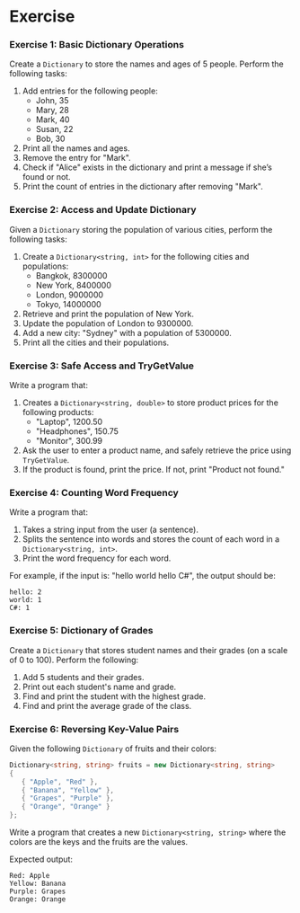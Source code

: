 # Exercise

### Exercise 1: Basic Dictionary Operations
Create a `Dictionary` to store the names and ages of 5 people. Perform the following tasks:

   1. Add entries for the following people: 
      - John, 35
      - Mary, 28
      - Mark, 40
      - Susan, 22
      - Bob, 30
   2. Print all the names and ages.
   3. Remove the entry for "Mark".
   4. Check if "Alice" exists in the dictionary and print a message if she’s found or not.
   5. Print the count of entries in the dictionary after removing "Mark".

### Exercise 2: Access and Update Dictionary
Given a `Dictionary` storing the population of various cities, perform the following tasks:

   1. Create a `Dictionary<string, int>` for the following cities and populations:
      - Bangkok, 8300000
      - New York, 8400000
      - London, 9000000
      - Tokyo, 14000000
   2. Retrieve and print the population of New York.
   3. Update the population of London to 9300000.
   4. Add a new city: "Sydney" with a population of 5300000.
   5. Print all the cities and their populations.

### Exercise 3: Safe Access and TryGetValue
Write a program that:

   1. Creates a `Dictionary<string, double>` to store product prices for the following products:
      - "Laptop", 1200.50
      - "Headphones", 150.75
      - "Monitor", 300.99
   2. Ask the user to enter a product name, and safely retrieve the price using `TryGetValue`.
   3. If the product is found, print the price. If not, print "Product not found."

### Exercise 4: Counting Word Frequency
Write a program that:

   1. Takes a string input from the user (a sentence).
   2. Splits the sentence into words and stores the count of each word in a `Dictionary<string, int>`.
   3. Print the word frequency for each word.

   For example, if the input is: "hello world hello C#", the output should be:
   ```
   hello: 2
   world: 1
   C#: 1
   ```

### Exercise 5: Dictionary of Grades
Create a `Dictionary` that stores student names and their grades (on a scale of 0 to 100). Perform the following:

   1. Add 5 students and their grades.
   2. Print out each student's name and grade.
   3. Find and print the student with the highest grade.
   4. Find and print the average grade of the class.

### Exercise 6: Reversing Key-Value Pairs

Given the following `Dictionary` of fruits and their colors:

   ```csharp
   Dictionary<string, string> fruits = new Dictionary<string, string>
   {
      { "Apple", "Red" },
      { "Banana", "Yellow" },
      { "Grapes", "Purple" },
      { "Orange", "Orange" }
   };
   ```
   Write a program that creates a new `Dictionary<string, string>` where the colors are the keys and the fruits are the values.

   Expected output:
   ```
   Red: Apple
   Yellow: Banana
   Purple: Grapes
   Orange: Orange
   ```
